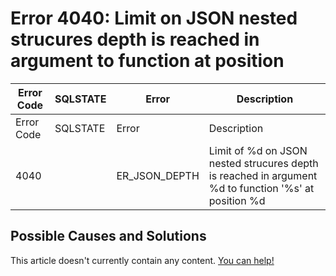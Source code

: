 
# Error 4040: Limit on JSON nested strucures depth is reached in argument to function at position


| Error Code | SQLSTATE | Error | Description |
| --- | --- | --- | --- |
| Error Code | SQLSTATE | Error | Description |
| 4040 |  | ER_JSON_DEPTH | Limit of %d on JSON nested strucures depth is reached in argument %d to function '%s' at position %d |




## Possible Causes and Solutions


This article doesn't currently contain any content. [You can help!](/en/writing-and-editing-knowledge-base-articles/)

